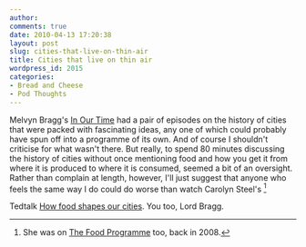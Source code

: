 ```yaml
---
author:
comments: true
date: 2010-04-13 17:20:38
layout: post
slug: cities-that-live-on-thin-air
title: Cities that live on thin air
wordpress_id: 2015
categories:
- Bread and Cheese
- Pod Thoughts
---
```


Melvyn Bragg's [In Our Time](http://www.bbc.co.uk/radio4/features/in-our-time/) had a pair of episodes on the history of cities that were packed with fascinating ideas, any one of which could probably have spun off into a programme of its own. And of course I shouldn't criticise for what wasn't there. But really, to spend 80 minutes discussing the history of cities without once mentioning food and how you get it from where it is produced to where it is consumed, seemed a bit of an oversight. Rather than complain at length, however, I'll just suggest that anyone who feels the same way I do could do worse than watch Carolyn Steel's [^fn1]
[^fn1]: She was on [The Food Programme](http://www.bbc.co.uk/radio4/factual/foodprogramme_20080720.shtml) too, back in 2008. 

 Tedtalk [How food shapes our cities](http://www.ted.com/speakers/carolyn_steel.html). You too, Lord Bragg.
